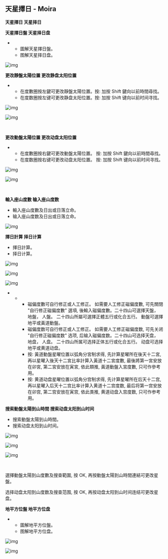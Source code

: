 ## 天星擇日 - Moira

**天星擇日  天星择日**

**天星擇日盤  天星择日盘**

- - 圖解天星擇日盤。
  - 图解天星择日盘。

![img](https://lh5.googleusercontent.com/0ZXnfKO7K7Y3HZqKAxmRnG4FvcypXLOLEMqtGeXzgZWaE7RAg2k2r6ETCjA9YrWLrK6eY_ttUF-y-rS512GUeBhPbBwqqLy7wJ7d4mxlSHc=w1280)

**更改靜盤太陽位置  更改静盘太阳位置**

- - 在度數圈按左鍵可更改靜盤太陽位置。按: 加按 Shift 鍵向以前時間尋找。
  - 在度数圈按左键可更改静盘太阳位置。按: 加按 Shift 键向以前时间寻找。

![img](https://lh4.googleusercontent.com/nAngDJKp1kL57XMce_RWisIuiBn0SRxZdRsEWb0i1-eXUfXFdSBY5__QrzohdO5nY-w2jszbYvLUjt-hhMtfe5aP62JOlV5AUNMOZDHopQ0=w1280)

![img](https://lh3.googleusercontent.com/J8eQHT7cP1LZ1U-50KHocD-n47axDbPUXWvHuo2CiVL5P3eQNXJIo8VISAr-r537nUnRwC80mqti1JrD9bYWNDPVQFKy2nv9Wegq7TQoS5o=w1280)

​                        

**更改動盤太陽位置  更改动盘太阳位置**

- - 在度數圈按右鍵可更改動盤太陽位置。 按: 加按 Shift 鍵向以前時間尋找。
  - 在度数圈按右键可更改动盘太阳位置。 按: 加按 Shift 键向以前时间寻找。

![img](https://lh3.googleusercontent.com/qaAnQDoHjxIwQnW2_oxBeV35TqmdK0LdMpB134UBqa51m0MijfR4mupTmAg7JZL4hJqkuG4BQSE1y5xGCcFQzXNGmQJ3n4spxo-FJH-qIac=w1280)

![img](https://lh6.googleusercontent.com/4FSX1j1MEXFjgiDQzJ53vY1oFT3t_9CO0wNSuQLw-wlpp-2nes6USZdnaJMVX5DKzM_wEOVY5UEGEu4tfwd-0nN0Z09czQP3rBOzh1xhyu8=w1280)

​                        

**輸入座山度數  输入座山度数**

- 輸入座山度數及日出或日落立命。
- 输入座山度数及日出或日落立命。

![img](https://lh5.googleusercontent.com/2iu1B9leFOheTl7PQE5V7j6aT3QRqCqmPZlM-JgLJ7eyv5g5cNGjzn2ppXdWqwNaxCW95dnDz9A66ytFpbGNrImT4tBE1maQ5q8N5qVbuAM=w1280)

**擇日計算  择日计算**

- 擇日計算。
- 择日计算。

![img](https://lh4.googleusercontent.com/IDtJ64-etOIj9V1sWT--8cslG5m0JVDvCPLN9LLKDM6-ybHlqjfx0XJFd9vFlpmHJRlwB00YV3gcZDHgAFDrzR_249jVArt3qDxXvkMEH9M=w1280)

![img](https://lh6.googleusercontent.com/yKadZopEGi-_zaWQAgL46snlmWsILeiv7eXByEwH0Mi5l4ekdQDk9QmSE9eICmOH-IhQsDIZsTjHpAsJHF3YUgzXCOnlle9bhqh_QGRIlTA=w1280)

![img](https://lh4.googleusercontent.com/fEJ-R5R-6KIsxIA0lJdySB1F3gKAWmCBTqi7ZTpkvdRuRRD7n_icUqBhSmULni3eZQ5EH7qsScvXe4rXUogjW_D2oRup8DEeNH3t0Chb9DY=w1280)

- - - 磁偏度數可自行修正或人工修正。 如需要人工修正磁偏度數, 可先關閉 "自行修正磁偏度數" 選項, 後輸入磁偏度數。二十四山可選擇天盤， 地盤， 人盤。 二十四山所屬可選擇正體五行或化合五行。 動盤可選擇地平或黃道動盤。
    - 磁偏度数可自行修正或人工修正。 如需要人工修正磁偏度数, 可先关闭 "自行修正磁偏度数" 选项, 后输入磁偏度数。二十四山可选择天盘， 地盘， 人盘。 二十四山所属可选择正体五行或化合五行。 动盘可选择地平或黄道动盘。
    - 按: 黃道動盤星曜位置以弧角分宮制求得, 先計算星曜所在後天十二宮, 再以星曜入後天十二宮比率計算入黃道十二宮度數, 最後將第一宮安放在卯宮, 第二宮安放在寅宮, 依此類推, 黃道動盤入宮度數, 只可作參考用。
    - 按: 黄道动盘星曜位置以弧角分宫制求得, 先计算星曜所在后天十二宫, 再以星曜入后天十二宫比率计算入黄道十二宫度数, 最后将第一宫安放在卯宫, 第二宫安放在寅宫, 依此类推, 黄道动盘入宫度数, 只可作参考用。

**搜索動盤太陽到山時間  搜索动盘太阳到山时间**

- 搜索動盤太陽到山時間。
- 搜索动盘太阳到山时间。

![img](https://lh4.googleusercontent.com/llBl5gNbI2rmCDEDGQ_g-Z9hOTmFVlYcxffXatrjdTEbAY01BwgziqM_cT4qdMtjyeZVWrijWNFW3CFqgBI4FRA2VTb94z5QXvEgI77bP2g=w1280)

![img](https://lh4.googleusercontent.com/WpBwC53lN8NhiuoswoaZGISPiAbwip3X1r5IqClPEnMIQs7NAA1MVYeg9ehg20FLRIYUwwe4Mx2zvM4X1-kfEOdcbHRAUITT8H923Mm_7n4=w1280)

![img](https://lh4.googleusercontent.com/63BzLo5wbFF3w1c9WT9fXnGLzOLGdpZnSV6rC8ohvgObOWxDCfb6xhs2CMvzjMBRxvAOWCtwxtvDSloifVO1JiZedq25lYJNV4L9-6wujC0=w1280)

​               

選擇動盤太陽到山度數及搜查範圍, 按 OK, 再按動盤太陽到山時間連結可更改星盤。

选择动盘太阳到山度数及搜查范围, 按 OK, 再按动盘太阳到山时间连结可更改星盘。

**地平方位盤  地平方位盘**

- - 圖解地平方位盤。
  - 图解地平方位盘。

![img](https://lh6.googleusercontent.com/-o3BHJpMswtlYW0Yf30Jp4-MIlgH_07XNBo0eWjR7uK8mpzBkZRdW5uOK26I_MOU2LcZEDXqZvzm14WO2f6uRFuTAfHFiMQGKkOyaR9ksKw=w1280)

![img](https://lh6.googleusercontent.com/wAti9dCC3058IiBvfgoUjTjDR3RCoITOOYJmEG_WJK51B3nztusr0BXbRpQjA9cSfEZSUuGUvmwTVk0WK72ffn-3WQFo0jic8fIM2j7gcPQ=w1280)